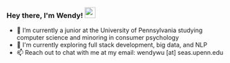 ### Hey there, I'm Wendy! <img src="https://media.giphy.com/media/hvRJCLFzcasrR4ia7z/giphy.gif" width="25px">
- 🌿 I’m currently a junior at the University of Pennsylvania studying computer science and minoring in consumer psychology
- 💫 I'm currently exploring full stack development, big data, and NLP
- 📫 Reach out to chat with me at my email: wendywu [at] seas.upenn.edu
<!--
**wendywu830/wendywu830** is a ✨ _special_ ✨ repository because its `README.md` (this file) appears on your GitHub profile.

Here are some ideas to get you started:

- 🔭 I’m currently working on ...
- 🌱 I’m currently learning ...
- 👯 I’m looking to collaborate on ...
- 🤔 I’m looking for help with ...
- 💬 Ask me about ...
- 📫 How to reach me: ...
- 😄 Pronouns: ...
- ⚡ Fun fact: ...
-->
